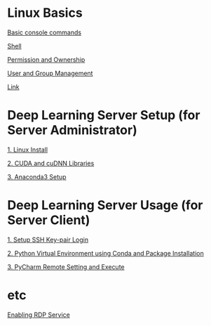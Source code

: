 Linux Basics
=============

[Basic console commands](./03-basic_commands/basic_commands.md)

[Shell](./04-shell/shell.md)

[Permission and Ownership](./05-permission/permission.md)

[User and Group Management](./06-user_and_group/user_and_group.md)

[Link](./07-link/link.md)



Deep Learning Server Setup (for Server Administrator)
=====================

[1. Linux Install](./01-install/install.md)

[2. CUDA and cuDNN Libraries](./51-cuda-cudnn-library/cuda-cudnn-library.md)

[3. Anaconda3 Setup](./52-anaconda3_setup/anaconda3_setup.md)



Deep Learning Server Usage (for Server Client)
====================

[1. Setup SSH Key-pair Login](./61-ssh_key_pair/ssh_key_pair.md)

[2. Python Virtual Environment using Conda and Package Installation](./62-anaconda3/anaconda3.md)

[3. PyCharm Remote Setting and Execute](./63-PyCharm/PyCharm.md)



etc
===

[Enabling RDP Service](./91-enabling_rdp/enabling_rdp.md)
